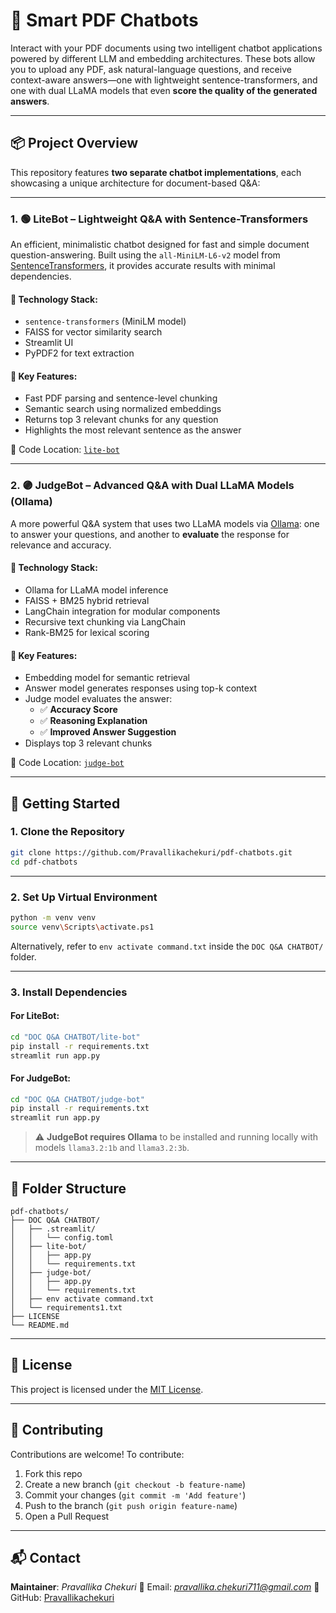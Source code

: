 # 🧠 Smart PDF Chatbots

Interact with your PDF documents using two intelligent chatbot applications powered by different LLM and embedding architectures. These bots allow you to upload any PDF, ask natural-language questions, and receive context-aware answers—one with lightweight sentence-transformers, and one with dual LLaMA models that even **score the quality of the generated answers**.

---

## 📦 Project Overview

This repository features **two separate chatbot implementations**, each showcasing a unique architecture for document-based Q&A:

---

### 1. 🟢 **LiteBot** – Lightweight Q&A with Sentence-Transformers

An efficient, minimalistic chatbot designed for fast and simple document question-answering. Built using the `all-MiniLM-L6-v2` model from [SentenceTransformers](https://www.sbert.net/), it provides accurate results with minimal dependencies.

#### 🔹 Technology Stack:
- `sentence-transformers` (MiniLM model)
- FAISS for vector similarity search
- Streamlit UI
- PyPDF2 for text extraction

#### 🔹 Key Features:
- Fast PDF parsing and sentence-level chunking
- Semantic search using normalized embeddings
- Returns top 3 relevant chunks for any question
- Highlights the most relevant sentence as the answer

📂 Code Location: [`lite-bot`](./DOC%20Q%26A%20CHATBOT/lite-bot)

---

### 2. 🟣 **JudgeBot** – Advanced Q&A with Dual LLaMA Models (Ollama)

A more powerful Q&A system that uses two LLaMA models via [Ollama](https://ollama.com/): one to answer your questions, and another to **evaluate** the response for relevance and accuracy.

#### 🔹 Technology Stack:
- Ollama for LLaMA model inference
- FAISS + BM25 hybrid retrieval
- LangChain integration for modular components
- Recursive text chunking via LangChain
- Rank-BM25 for lexical scoring

#### 🔹 Key Features:
- Embedding model for semantic retrieval
- Answer model generates responses using top-k context
- Judge model evaluates the answer:
  - ✅ **Accuracy Score**
  - ✅ **Reasoning Explanation**
  - ✅ **Improved Answer Suggestion**
- Displays top 3 relevant chunks

📂 Code Location: [`judge-bot`](./DOC%20Q%26A%20CHATBOT/judge-bot)

---

## 🚀 Getting Started

### 1. Clone the Repository

```bash
git clone https://github.com/Pravallikachekuri/pdf-chatbots.git
cd pdf-chatbots
````

---

### 2. Set Up Virtual Environment

```bash
python -m venv venv
source venv\Scripts\activate.ps1
```

Alternatively, refer to `env activate command.txt` inside the `DOC Q&A CHATBOT/` folder.

---

### 3. Install Dependencies

#### For LiteBot:

```bash
cd "DOC Q&A CHATBOT/lite-bot"
pip install -r requirements.txt
streamlit run app.py
```

#### For JudgeBot:

```bash
cd "DOC Q&A CHATBOT/judge-bot"
pip install -r requirements.txt
streamlit run app.py
```

> ⚠️ **JudgeBot requires Ollama** to be installed and running locally with models `llama3.2:1b` and `llama3.2:3b`.

---

## 📂 Folder Structure

```
pdf-chatbots/
├── DOC Q&A CHATBOT/
│   ├── .streamlit/
│   │   └── config.toml
│   ├── lite-bot/
│   │   ├── app.py
│   │   └── requirements.txt
│   ├── judge-bot/
│   │   ├── app.py
│   │   └── requirements.txt
│   ├── env activate command.txt
│   └── requirements1.txt
├── LICENSE
└── README.md
```

---

## 📝 License

This project is licensed under the [MIT License](./LICENSE).

---

## 🤝 Contributing

Contributions are welcome!
To contribute:

1. Fork this repo
2. Create a new branch (`git checkout -b feature-name`)
3. Commit your changes (`git commit -m 'Add feature'`)
4. Push to the branch (`git push origin feature-name`)
5. Open a Pull Request

---

## 📬 Contact

**Maintainer**: *Pravallika Chekuri*
📧 Email: *[pravallika.chekuri711@gmail.com](mailto:pravallika.chekuri711@gmail.com)*
🔗 GitHub: [Pravallikachekuri](https://github.com/Pravallikachekuri)


